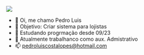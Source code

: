 ![]([https://i.imgur.com/xG74tOh.png](https://i.pinimg.com/originals/41/90/13/419013521a41b3e998486a79e65e2ed0.jpg))
- 👋 Oi, me chamo Pedro Luis
- 👀 Objetivo: Criar sistema para lojistas
- 🌱 Estudando progrmação desde 09/23
- 💞️ Atualmente trabalhanco como aux. Admistrativo
- 📫 pedroluiscostalopes@hotmail.com

<!---
peedrito/peedrito is a ✨ special ✨ repository because its `README.md` (this file) appears on your GitHub profile.
You can click the Preview link to take a look at your changes.
--->
